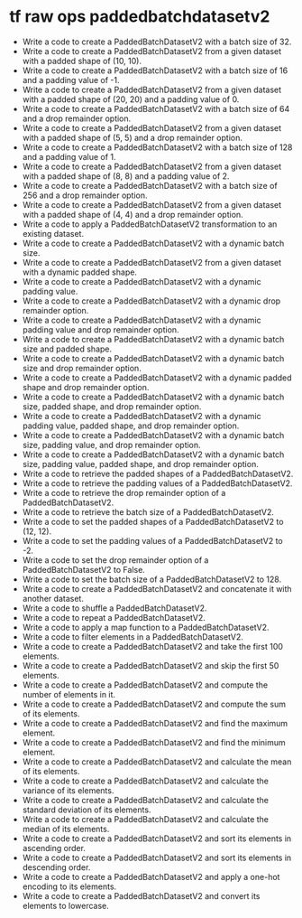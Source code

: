 # tf raw ops paddedbatchdatasetv2

- Write a code to create a PaddedBatchDatasetV2 with a batch size of 32.
- Write a code to create a PaddedBatchDatasetV2 from a given dataset with a padded shape of (10, 10).
- Write a code to create a PaddedBatchDatasetV2 with a batch size of 16 and a padding value of -1.
- Write a code to create a PaddedBatchDatasetV2 from a given dataset with a padded shape of (20, 20) and a padding value of 0.
- Write a code to create a PaddedBatchDatasetV2 with a batch size of 64 and a drop remainder option.
- Write a code to create a PaddedBatchDatasetV2 from a given dataset with a padded shape of (5, 5) and a drop remainder option.
- Write a code to create a PaddedBatchDatasetV2 with a batch size of 128 and a padding value of 1.
- Write a code to create a PaddedBatchDatasetV2 from a given dataset with a padded shape of (8, 8) and a padding value of 2.
- Write a code to create a PaddedBatchDatasetV2 with a batch size of 256 and a drop remainder option.
- Write a code to create a PaddedBatchDatasetV2 from a given dataset with a padded shape of (4, 4) and a drop remainder option.
- Write a code to apply a PaddedBatchDatasetV2 transformation to an existing dataset.
- Write a code to create a PaddedBatchDatasetV2 with a dynamic batch size.
- Write a code to create a PaddedBatchDatasetV2 from a given dataset with a dynamic padded shape.
- Write a code to create a PaddedBatchDatasetV2 with a dynamic padding value.
- Write a code to create a PaddedBatchDatasetV2 with a dynamic drop remainder option.
- Write a code to create a PaddedBatchDatasetV2 with a dynamic padding value and drop remainder option.
- Write a code to create a PaddedBatchDatasetV2 with a dynamic batch size and padded shape.
- Write a code to create a PaddedBatchDatasetV2 with a dynamic batch size and drop remainder option.
- Write a code to create a PaddedBatchDatasetV2 with a dynamic padded shape and drop remainder option.
- Write a code to create a PaddedBatchDatasetV2 with a dynamic batch size, padded shape, and drop remainder option.
- Write a code to create a PaddedBatchDatasetV2 with a dynamic padding value, padded shape, and drop remainder option.
- Write a code to create a PaddedBatchDatasetV2 with a dynamic batch size, padding value, and drop remainder option.
- Write a code to create a PaddedBatchDatasetV2 with a dynamic batch size, padding value, padded shape, and drop remainder option.
- Write a code to retrieve the padded shapes of a PaddedBatchDatasetV2.
- Write a code to retrieve the padding values of a PaddedBatchDatasetV2.
- Write a code to retrieve the drop remainder option of a PaddedBatchDatasetV2.
- Write a code to retrieve the batch size of a PaddedBatchDatasetV2.
- Write a code to set the padded shapes of a PaddedBatchDatasetV2 to (12, 12).
- Write a code to set the padding values of a PaddedBatchDatasetV2 to -2.
- Write a code to set the drop remainder option of a PaddedBatchDatasetV2 to False.
- Write a code to set the batch size of a PaddedBatchDatasetV2 to 128.
- Write a code to create a PaddedBatchDatasetV2 and concatenate it with another dataset.
- Write a code to shuffle a PaddedBatchDatasetV2.
- Write a code to repeat a PaddedBatchDatasetV2.
- Write a code to apply a map function to a PaddedBatchDatasetV2.
- Write a code to filter elements in a PaddedBatchDatasetV2.
- Write a code to create a PaddedBatchDatasetV2 and take the first 100 elements.
- Write a code to create a PaddedBatchDatasetV2 and skip the first 50 elements.
- Write a code to create a PaddedBatchDatasetV2 and compute the number of elements in it.
- Write a code to create a PaddedBatchDatasetV2 and compute the sum of its elements.
- Write a code to create a PaddedBatchDatasetV2 and find the maximum element.
- Write a code to create a PaddedBatchDatasetV2 and find the minimum element.
- Write a code to create a PaddedBatchDatasetV2 and calculate the mean of its elements.
- Write a code to create a PaddedBatchDatasetV2 and calculate the variance of its elements.
- Write a code to create a PaddedBatchDatasetV2 and calculate the standard deviation of its elements.
- Write a code to create a PaddedBatchDatasetV2 and calculate the median of its elements.
- Write a code to create a PaddedBatchDatasetV2 and sort its elements in ascending order.
- Write a code to create a PaddedBatchDatasetV2 and sort its elements in descending order.
- Write a code to create a PaddedBatchDatasetV2 and apply a one-hot encoding to its elements.
- Write a code to create a PaddedBatchDatasetV2 and convert its elements to lowercase.